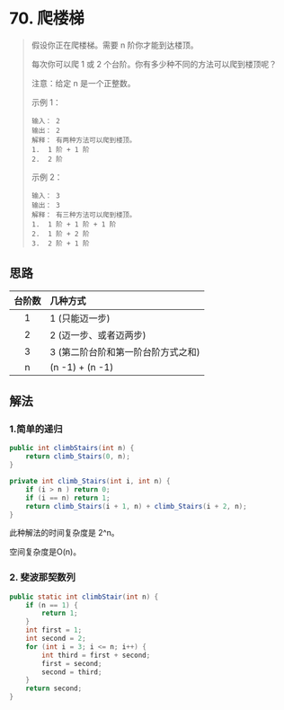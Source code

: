 # 70. 爬楼梯

> 假设你正在爬楼梯。需要 n 阶你才能到达楼顶。
>
> 每次你可以爬 1 或 2 个台阶。你有多少种不同的方法可以爬到楼顶呢？
>
> 注意：给定 n 是一个正整数。
>
> 示例 1：
> ```
> 输入： 2
> 输出： 2
> 解释： 有两种方法可以爬到楼顶。
> 1.  1 阶 + 1 阶
> 2.  2 阶
> ```
> 示例 2：
> ```
> 输入： 3
> 输出： 3
> 解释： 有三种方法可以爬到楼顶。
> 1.  1 阶 + 1 阶 + 1 阶
> 2.  1 阶 + 2 阶
> 3.  2 阶 + 1 阶
> ```

## 思路

| 台阶数 |几种方式 |
|:-: | :- |
| 1 | 1 (只能迈一步)|
| 2 | 2 (迈一步、或者迈两步) |
| 3 | 3 (第二阶台阶和第一阶台阶方式之和)|
| n | (n -1) + (n -1) |

## 解法

### 1.简单的递归

```java
public int climbStairs(int n) {
    return climb_Stairs(0, n);
}

private int climb_Stairs(int i, int n) {
    if (i > n ) return 0;
    if (i == n) return 1;
    return climb_Stairs(i + 1, n) + climb_Stairs(i + 2, n);
}
```

此种解法的时间复杂度是 2^n。

空间复杂度是O(n)。

### 2. 斐波那契数列

```java
public static int climbStair(int n) {
    if (n == 1) {
        return 1;
    }
    int first = 1;
    int second = 2;
    for (int i = 3; i <= n; i++) {
        int third = first + second;
        first = second;
        second = third;
    }
    return second;
}
```